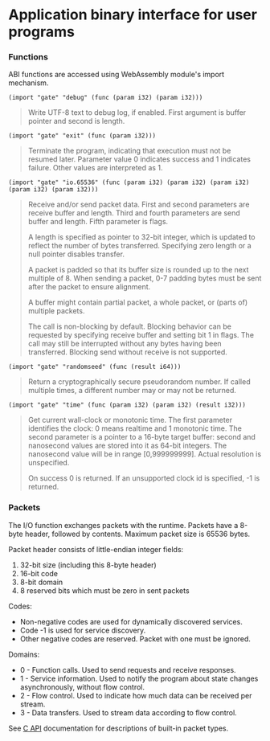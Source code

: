 # Application binary interface for user programs


### Functions

ABI functions are accessed using WebAssembly module's import mechanism.

```wasm
(import "gate" "debug" (func (param i32) (param i32)))
```
> Write UTF-8 text to debug log, if enabled.  First argument is buffer pointer
> and second is length.


```wasm
(import "gate" "exit" (func (param i32)))
```
> Terminate the program, indicating that execution must not be resumed later.
> Parameter value 0 indicates success and 1 indicates failure.  Other values
> are interpreted as 1.


```wasm
(import "gate" "io.65536" (func (param i32) (param i32) (param i32) (param i32) (param i32)))
```
> Receive and/or send packet data.  First and second parameters are receive
> buffer and length.  Third and fourth parameters are send buffer and length.
> Fifth parameter is flags.
>
> A length is specified as pointer to 32-bit integer, which is updated to
> reflect the number of bytes transferred.  Specifying zero length or a null
> pointer disables transfer.
>
> A packet is padded so that its buffer size is rounded up to the next multiple
> of 8.  When sending a packet, 0-7 padding bytes must be sent after the packet
> to ensure alignment.
>
> A buffer might contain partial packet, a whole packet, or (parts of) multiple
> packets.
>
> The call is non-blocking by default.  Blocking behavior can be requested by
> specifying receive buffer and setting bit 1 in flags.  The call may still be
> interrupted without any bytes having been transferred.  Blocking send without
> receive is not supported.


```wasm
(import "gate" "randomseed" (func (result i64)))
```
> Return a cryptographically secure pseudorandom number.  If called multiple
> times, a different number may or may not be returned.


```wasm
(import "gate" "time" (func (param i32) (param i32) (result i32)))
```
> Get current wall-clock or monotonic time.  The first parameter identifies the
> clock: 0 means realtime and 1 monotonic time.  The second parameter is a
> pointer to a 16-byte target buffer: second and nanosecond values are stored
> into it as 64-bit integers.  The nanosecond value will be in range
> [0,999999999].  Actual resolution is unspecified.
>
> On success 0 is returned.  If an unsupported clock id is specified, -1 is
> returned.


### Packets

The I/O function exchanges packets with the runtime.  Packets have a 8-byte
header, followed by contents.  Maximum packet size is 65536 bytes.

Packet header consists of little-endian integer fields:

  1. 32-bit size (including this 8-byte header)
  2. 16-bit code
  3. 8-bit domain
  4. 8 reserved bits which must be zero in sent packets

Codes:

  - Non-negative codes are used for dynamically discovered services.
  - Code -1 is used for service discovery.
  - Other negative codes are reserved.  Packet with one must be ignored.

Domains:

  - 0 - Function calls.  Used to send requests and receive responses.
  - 1 - Service information.  Used to notify the program about state changes
        asynchronously, without flow control.
  - 2 - Flow control.  Used to indicate how much data can be received per
        stream.
  - 3 - Data transfers.  Used to stream data according to flow control.

See [C API](C.md) documentation for descriptions of built-in packet types.


